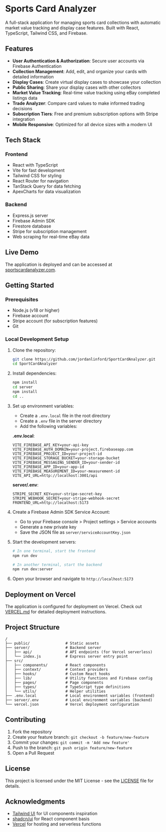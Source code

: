 # Sports Card Analyzer

A full-stack application for managing sports card collections with automatic market value tracking and display case features. Built with React, TypeScript, Tailwind CSS, and Firebase.

## Features

* **User Authentication & Authorization**: Secure user accounts via Firebase Authentication
* **Collection Management**: Add, edit, and organize your cards with detailed information
* **Display Cases**: Create virtual display cases to showcase your collection
* **Public Sharing**: Share your display cases with other collectors
* **Market Value Tracking**: Real-time value tracking using eBay completed listings data
* **Trade Analyzer**: Compare card values to make informed trading decisions
* **Subscription Tiers**: Free and premium subscription options with Stripe integration
* **Mobile Responsive**: Optimized for all device sizes with a modern UI

## Tech Stack

### Frontend
* React with TypeScript
* Vite for fast development
* Tailwind CSS for styling
* React Router for navigation
* TanStack Query for data fetching
* ApexCharts for data visualization

### Backend
* Express.js server
* Firebase Admin SDK
* Firestore database
* Stripe for subscription management
* Web scraping for real-time eBay data

## Live Demo

The application is deployed and can be accessed at [sportscardanalyzer.com](https://sportscardanalyzer.com).

## Getting Started

### Prerequisites
* Node.js (v18 or higher)
* Firebase account
* Stripe account (for subscription features)
* Git

### Local Development Setup

1. Clone the repository:
   ```bash
   git clone https://github.com/jordanlinford/SportCardAnalyzer.git
   cd SportCardAnalyzer
   ```

2. Install dependencies:
   ```bash
   npm install
   cd server
   npm install
   cd ..
   ```

3. Set up environment variables:
   - Create a `.env.local` file in the root directory
   - Create a `.env` file in the server directory
   - Add the following variables:

   **.env.local**:
   ```
   VITE_FIREBASE_API_KEY=your-api-key
   VITE_FIREBASE_AUTH_DOMAIN=your-project.firebaseapp.com
   VITE_FIREBASE_PROJECT_ID=your-project-id
   VITE_FIREBASE_STORAGE_BUCKET=your-storage-bucket
   VITE_FIREBASE_MESSAGING_SENDER_ID=your-sender-id
   VITE_FIREBASE_APP_ID=your-app-id
   VITE_FIREBASE_MEASUREMENT_ID=your-measurement-id
   VITE_API_URL=http://localhost:3001/api
   ```

   **server/.env**:
   ```
   STRIPE_SECRET_KEY=your-stripe-secret-key
   STRIPE_WEBHOOK_SECRET=your-stripe-webhook-secret
   FRONTEND_URL=http://localhost:5173
   ```

4. Create a Firebase Admin SDK Service Account:
   - Go to your Firebase console > Project settings > Service accounts
   - Generate a new private key
   - Save the JSON file as `server/serviceAccountKey.json`

5. Start the development servers:
   ```bash
   # In one terminal, start the frontend
   npm run dev

   # In another terminal, start the backend
   npm run dev:server
   ```

6. Open your browser and navigate to `http://localhost:5173`

## Deployment on Vercel

The application is configured for deployment on Vercel. Check out [VERCEL.md](VERCEL.md) for detailed deployment instructions.

## Project Structure

```
/
├── public/                # Static assets
├── server/                # Backend server
│   ├── api/               # API endpoints (for Vercel serverless)
│   └── index.js           # Express server entry point
├── src/
│   ├── components/        # React components
│   ├── context/           # Context providers
│   ├── hooks/             # Custom React hooks
│   ├── lib/               # Utility functions and Firebase config
│   ├── pages/             # Page components
│   ├── types/             # TypeScript type definitions
│   └── utils/             # Helper utilities
├── .env.local             # Local environment variables (frontend)
├── server/.env            # Local environment variables (backend)
└── vercel.json            # Vercel deployment configuration
```

## Contributing

1. Fork the repository
2. Create your feature branch: `git checkout -b feature/new-feature`
3. Commit your changes: `git commit -m 'Add new feature'`
4. Push to the branch: `git push origin feature/new-feature`
5. Open a Pull Request

## License

This project is licensed under the MIT License - see the [LICENSE](LICENSE) file for details.

## Acknowledgments

* [Tailwind UI](https://tailwindui.com) for UI components inspiration
* [shadcn/ui](https://ui.shadcn.com/) for React component basis
* [Vercel](https://vercel.com) for hosting and serverless functions 